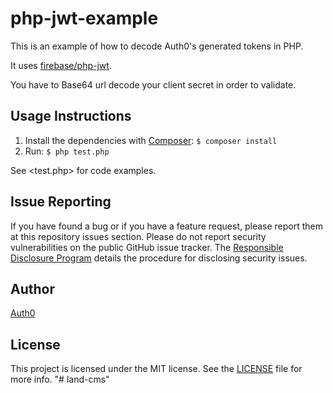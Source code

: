 # php-jwt-example

This is an example of how to decode Auth0's generated tokens in PHP.

It uses [firebase/php-jwt](https://github.com/firebase/php-jwt).

You have to Base64 url decode your client secret in order to validate.

## Usage Instructions

1. Install the dependencies with [Composer](https://getcomposer.org): `$ composer install`
2. Run: `$ php test.php`

See <test.php> for code examples.

## Issue Reporting

If you have found a bug or if you have a feature request, please report them at this repository issues section. Please do not report security vulnerabilities on the public GitHub issue tracker. The [Responsible Disclosure Program](https://auth0.com/whitehat) details the procedure for disclosing security issues.

## Author

[Auth0](auth0.com)

## License

This project is licensed under the MIT license. See the [LICENSE](LICENSE) file for more info.
"# land-cms" 
